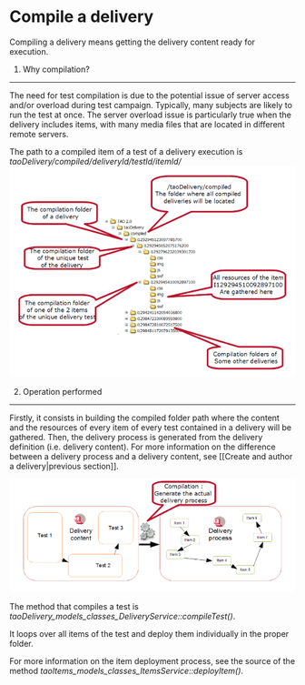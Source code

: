 <!--
author:
    - 'Jérôme Bogaerts'
created_at: '2011-03-03 11:37:27'
updated_at: '2013-03-13 13:08:34'
tags:
    - Delivery
-->



Compile a delivery
==================

Compiling a delivery means getting the delivery content ready for execution.

1. Why compilation?
-------------------

The need for test compilation is due to the potential issue of server access and/or overload during test campaign. Typically, many subjects are likely to run the test at once. The server overload issue is particularly true when the delivery includes items, with many media files that are located in different remote servers.<br/>

The path to a compiled item of a test of a delivery execution is *taoDelivery/compiled/deliveryId/testId/itemId/*\
![](../resources/compilation_path.png)

2. Operation performed
----------------------

Firstly, it consists in building the compiled folder path where the content and the resources of every item of every test contained in a delivery will be gathered. Then, the delivery process is generated from the delivery definition (i.e. delivery content). For more information on the difference between a delivery process and a delivery content, see [[Create and author a delivery|previous section]].<br/>

![](../resources/compilation_generate_process.png)

The method that compiles a test is *taoDelivery\_models\_classes\_DeliveryService::compileTest()*.<br/>

It loops over all items of the test and deploy them individually in the proper folder.<br/>

For more information on the item deployment process, see the source of the method *taoItems\_models\_classes\_ItemsService::deployItem()*.



